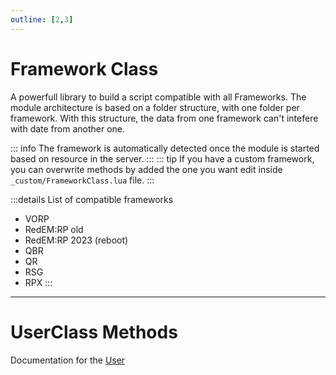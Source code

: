 ```yaml
---
outline: [2,3]
---
```

# Framework Class

A powerfull library to build a script compatible with all Frameworks. The module architecture is based on a folder structure, with one folder per framework.
With this structure, the data from one framework can't intefere with date from another one. 

::: info
The framework is automatically detected once the module is started based on resource in the server.
:::
::: tip
If you have a custom framework, you can overwrite methods by added the one you want edit inside `_custom/FrameworkClass.lua` file.
:::

:::details List of compatible frameworks
* VORP
* RedEM:RP old
* RedEM:RP 2023 (reboot)
* QBR
* QR
* RSG
* RPX
:::

<!--@include: ./autodoc/convars/autodoc_shared_convars.md-->

<!--@include: ./autodoc/autodoc_framework_bridge_functions.md#group_2-->



---



# UserClass Methods
Documentation for the [User](./user.md) 



